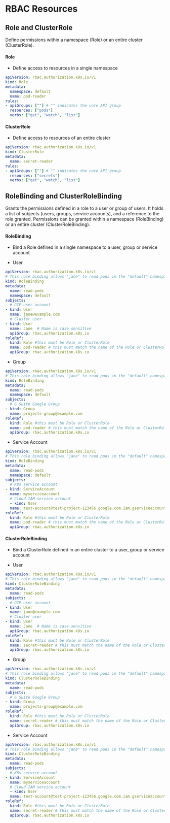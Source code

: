 # RBAC Resources

<h2>Role and ClusterRole</h2>

Define permissions within a namespace (Role) or an entire cluster (ClusterRole).

<h4>Role</h4>

* Define access to resources in a single namespace

```yaml
apiVersion: rbac.authorization.k8s.io/v1
kind: Role
metadata:
  namespace: default
  name: pod-reader
rules:
- apiGroups: [""] # "" indicates the core API group
  resources: ["pods"]
  verbs: ["get", "watch", "list"]
```

<h4>ClusterRole</h4>

* Define access to resources of an entire cluster

```yaml
apiVersion: rbac.authorization.k8s.io/v1
kind: ClusterRole
metadata:
  name: secret-reader
rules:
- apiGroups: [""] # "" indicates the core API group
  resources: ["secrets"]
  verbs: ["get", "watch", "list"]
```


<h2>RoleBinding and ClusterRoleBinding</h2>

Grants the permissions defined in a role to a user or group of users. It holds a list of subjects (users, groups, service accounts), and a reference to the role granted. Permissions can be granted within a namespace (RoleBinding) or an entire cluster (ClusterRoleBinding).

<h4>RoleBinding</h4>

* Bind a Role defined in a single namespace to a user, group or service account

* User

```yaml
apiVersion: rbac.authorization.k8s.io/v1
# This role binding allows "jane" to read pods in the "default" namespace.
kind: RoleBinding
metadata:
  name: read-pods
  namespace: default
subjects:
  # GCP user account
- kind: User
  name: jane@example.com
  # Cluster user
- kind: User
  name: Jane  # Name is case sensitive
  apiGroup: rbac.authorization.k8s.io
roleRef:
  kind: Role #this must be Role or ClusterRole
  name: pod-reader # this must match the name of the Role or ClusterRole you wish to bind to
  apiGroup: rbac.authorization.k8s.io
```

* Group

```yaml
apiVersion: rbac.authorization.k8s.io/v1
# This role binding allows "jane" to read pods in the "default" namespace.
kind: RoleBinding
metadata:
  name: read-pods
  namespace: default
subjects:
  # G Suite Google Group
- kind: Group
  name: projects-group@example.com
roleRef:
  kind: Role #this must be Role or ClusterRole
  name: pod-reader # this must match the name of the Role or ClusterRole you wish to bind to
  apiGroup: rbac.authorization.k8s.io
```

* Service Account

```yaml
apiVersion: rbac.authorization.k8s.io/v1
# This role binding allows "jane" to read pods in the "default" namespace.
kind: RoleBinding
metadata:
  name: read-pods
  namespace: default
subjects:
  # K8s service account
- kind: ServiceAccount
  name: myserviceaccount
  # Cloud IAM service account
  - kind: User
  name: test-account@test-project-123456.google.com.iam.gserviceaccount.com
roleRef:
  kind: Role #this must be Role or ClusterRole
  name: pod-reader # this must match the name of the Role or ClusterRole you wish to bind to
  apiGroup: rbac.authorization.k8s.io
```

<h4>ClusterRoleBinding</h4>

* Bind a ClusterRole defined in an entire cluster to a user, group or service account

* User

```yaml
apiVersion: rbac.authorization.k8s.io/v1
# This role binding allows "jane" to read pods in the "default" namespace.
kind: ClusterRoleBinding
metadata:
  name: read-pods
subjects:
  # GCP user account
- kind: User
  name: jane@example.com
  # Cluster user
- kind: User
  name: Jane  # Name is case sensitive
  apiGroup: rbac.authorization.k8s.io
roleRef:
  kind: Role #this must be Role or ClusterRole
  name: secret-reader # this must match the name of the Role or ClusterRole you wish to bind to
  apiGroup: rbac.authorization.k8s.io
```

* Group

```yaml
apiVersion: rbac.authorization.k8s.io/v1
# This role binding allows "jane" to read pods in the "default" namespace.
kind: ClusterRoleBinding
metadata:
  name: read-pods
subjects:
  # G Suite Google Group
- kind: Group
  name: projects-group@example.com
roleRef:
  kind: Role #this must be Role or ClusterRole
  name: secret-reader # this must match the name of the Role or ClusterRole you wish to bind to
  apiGroup: rbac.authorization.k8s.io
```

* Service Account

```yaml
apiVersion: rbac.authorization.k8s.io/v1
# This role binding allows "jane" to read pods in the "default" namespace.
kind: ClusterRoleBinding
metadata:
  name: read-pods
subjects:
  # K8s service account
- kind: ServiceAccount
  name: myserviceaccount
  # Cloud IAM service account
  - kind: User
  name: test-account@test-project-123456.google.com.iam.gserviceaccount.com
roleRef:
  kind: Role #this must be Role or ClusterRole
  name: secret-reader # this must match the name of the Role or ClusterRole you wish to bind to
  apiGroup: rbac.authorization.k8s.io
```

